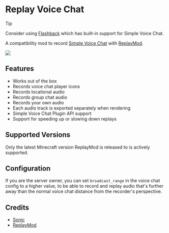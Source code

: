 # Replay Voice Chat

> [!TIP]
> Consider using [Flashback](https://modrinth.com/mod/flashback) which has built-in support for Simple Voice Chat.

A compatibility mod to record [Simple Voice Chat](https://www.curseforge.com/minecraft/mc-mods/simple-voice-chat)
with [ReplayMod](https://www.replaymod.com/).

![](https://i.imgur.com/jQsK7O3.png)

## Features

- Works out of the box
- Records voice chat player icons
- Records locational audio
- Records group chat audio
- Records your own audio
- Each audio track is exported separately when rendering
- Simple Voice Chat Plugin API support
- Support for speeding up or slowing down replays

## Supported Versions

Only the latest Minecraft version ReplayMod is released to is actively supported.

## Configuration

If you are the server owner, you can set `broadcast_range` in the voice chat config to a higher value, to be able to
record and replay audio that's further away than the normal voice chat distance from the recorder's perspective.

## Credits

- [Sonic](https://github.com/waywardgeek/sonic)
- [ReplayMod](https://github.com/ReplayMod/ReplayMod)